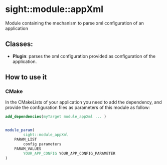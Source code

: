 # sight::module::appXml

Module containing the mechanism to parse xml configuration of an application

## Classes:

- **Plugin**: parses the xml configuration provided as configuration of the application.

## How to use it

### CMake

In the CMakeLists of your application you need to add the dependency, and provide the configuration files as parameters of this module as follow:

```cmake
add_dependencies(myTarget module_appXml ... )


module_param(
        sight::module_appXml
    PARAM_LIST
        config parameters
    PARAM_VALUES
        YOUR_APP_CONFIG YOUR_APP_CONFIG_PARAMETER
)
```



